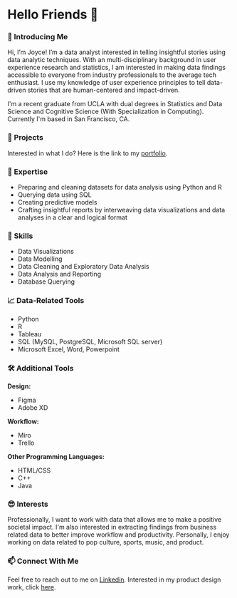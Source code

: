 # Hello Friends 👋

### 👀 Introducing Me
Hi, I’m Joyce! I’m a data analyst interested in telling insightful stories using data analytic techniques. With an multi-disciplinary background in user experience research and statistics, I am interested in making data findings accessible to everyone from industry professionals to the average tech enthusiast. I use my knowledge of user experience principles to tell data-driven stories that are human-centered and impact-driven.

I'm a recent graduate from UCLA with dual degrees in Statistics and Data Science and Cognitive Science (With Specialization in Computing). Currently I'm based in San Francisco, CA. 

### 📁 Projects
Interested in what I do? Here is the link to my [portfolio](https://github.com/joycemok/portfolio). 

### 🌟 Expertise
- Preparing and cleaning datasets for data analysis using Python and R
- Querying data using SQL
- Creating predictive models
- Crafting insightful reports by interweaving data visualizations and data analyses in a clear and logical format

### 🤔 Skills
- Data Visualizations
- Data Modelling
- Data Cleaning and Exploratory Data Analysis
- Data Analysis and Reporting
- Database Querying
  
### 📈 Data-Related Tools
- Python 
- R
- Tableau 
- SQL (MySQL, PostgreSQL, Microsoft SQL server)
- Microsoft Excel, Word, Powerpoint

### 🛠️ Additional Tools
**Design:**
- Figma
- Adobe XD
  
**Workflow:**
- Miro
- Trello
  
**Other Programming Languages:**
- HTML/CSS
- C++
- Java

### 😎 Interests
Professionally, I want to work with data that allows me to make a positive societal impact. I'm also interested in extracting findings from business related data to better improve workflow and productivity. Personally, I enjoy working on data related to pop culture, sports, music, and product. 

### 📫 Connect With Me
Feel free to reach out to me on [Linkedin](https://www.linkedin.com/in/joycemok8/). Interested in my product design work, click [here](https://www.joycemok.com/).

<!--
**joycemok/joycemok** is a ✨ _special_ ✨ repository because its `README.md` (this file) appears on your GitHub profile.

Here are some ideas to get you started:

- 🔭 I’m currently working on ...
- 🌱 I’m currently learning ...
- 👯 I’m looking to collaborate on ...
- 🤔 I’m looking for help with ...
- 💬 Ask me about ...
- 📫 How to reach me: ...
- 😄 Pronouns: ...
- ⚡ Fun fact: ...
-->
